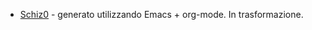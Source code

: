 * [Schiz0](http://127.0.0.1:43110/15Aj7PkCPHfCHqNFUnEMoKBDwqHAJ7b9Q6/) - generato utilizzando Emacs + org-mode. In trasformazione.